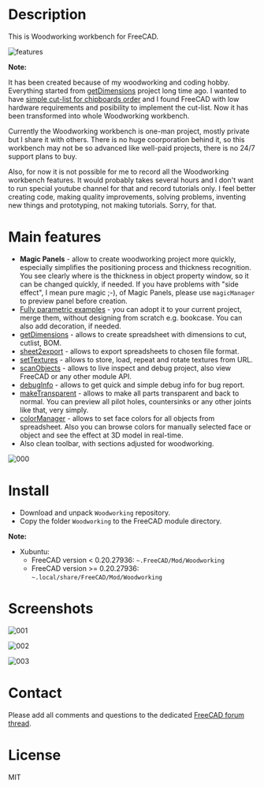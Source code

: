 # Description

This is Woodworking workbench for FreeCAD. 

![features](https://raw.githubusercontent.com/dprojects/Woodworking/master/Screenshots/features.gif)

**Note:**

It has been created because of my woodworking and coding hobby. Everything started from [getDimensions](https://github.com/dprojects/getDimensions/commits/master) project long time ago. I wanted to have [simple cut-list for chipboards order](https://github.com/dprojects/getDimensions/commit/a6f0a2221e90f717be95bd0dc1cc9f1ede95a329) and I found FreeCAD with low hardware requirements and posibility to implement the cut-list. Now it has been transformed into whole Woodworking workbench.

Currently the Woodworking workbench is one-man project, mostly private but I share it with others. There is no huge coorporation behind it, so this workbench may not be so advanced like well-paid projects, there is no 24/7 support plans to buy. 

Also, for now it is not possible for me to record all the Woodworking workbench features. It would probably takes several hours and I don't want to run special youtube channel for that and record tutorials only. I feel better creating code, making quality improvements, solving problems, inventing new things and prototyping, not making tutorials. 
Sorry, for that.

# Main features

* **Magic Panels** - allow to create woodworking project more quickly, especially simplifies the positioning process and thickness recognition. You see clearly where is the thickness in object property window, so it can be changed quickly, if needed. If you have problems with "side effect", I mean pure magic ;-), of Magic Panels, please use `magicManager` to preview panel before creation.
* [Fully parametric examples](https://github.com/dprojects/Woodworking/tree/master/Examples) - you can adopt it to your current project, merge them, without designing from scratch e.g. bookcase. You can also add decoration, if needed.
* [getDimensions](https://github.com/dprojects/getDimensions) - allows to create spreadsheet with dimensions to cut, cutlist, BOM.
* [sheet2export](https://github.com/dprojects/sheet2export) - allows to export spreadsheets to chosen file format.
* [setTextures](https://github.com/dprojects/setTextures) - allows to store, load, repeat and rotate textures from URL.
* [scanObjects](https://github.com/dprojects/scanObjects) - allows to live inspect and debug project, also view FreeCAD or any other module API.
* [debugInfo](https://github.com/dprojects/Woodworking/blob/master/Tools/debugInfo.py) - allows to get quick and simple debug info for bug report.
* [makeTransparent](https://github.com/dprojects/Woodworking/blob/master/Tools/makeTransparent.py) - allows to make all parts transparent and back to normal. You can preview all pilot holes, countersinks or any other joints like that, very simply.
* [colorManager](https://github.com/dprojects/Woodworking/blob/master/Tools/colorManager.py) - allows to set face colors for all objects from spreadsheet. Also you can browse colors for manually selected face or object and see the effect at 3D model in real-time.
* Also clean toolbar, with sections adjusted for woodworking.

![000](https://raw.githubusercontent.com/dprojects/Woodworking/master/Screenshots/000.png)

# Install

* Download and unpack `Woodworking` repository.
* Copy the folder `Woodworking` to the FreeCAD module directory.

**Note:** 

* Xubuntu:
	* FreeCAD version < 0.20.27936: `~.FreeCAD/Mod/Woodworking`
	* FreeCAD version >= 0.20.27936: `~.local/share/FreeCAD/Mod/Woodworking`

# Screenshots

![001](https://raw.githubusercontent.com/dprojects/Woodworking/master/Screenshots/001.png)

![002](https://raw.githubusercontent.com/dprojects/Woodworking/master/Screenshots/002.png)

![003](https://raw.githubusercontent.com/dprojects/Woodworking/master/Screenshots/003.png)

# Contact

Please add all comments and questions to the dedicated [FreeCAD forum thread](https://forum.freecadweb.org/viewtopic.php?f=3&t=8247).

# License

MIT
